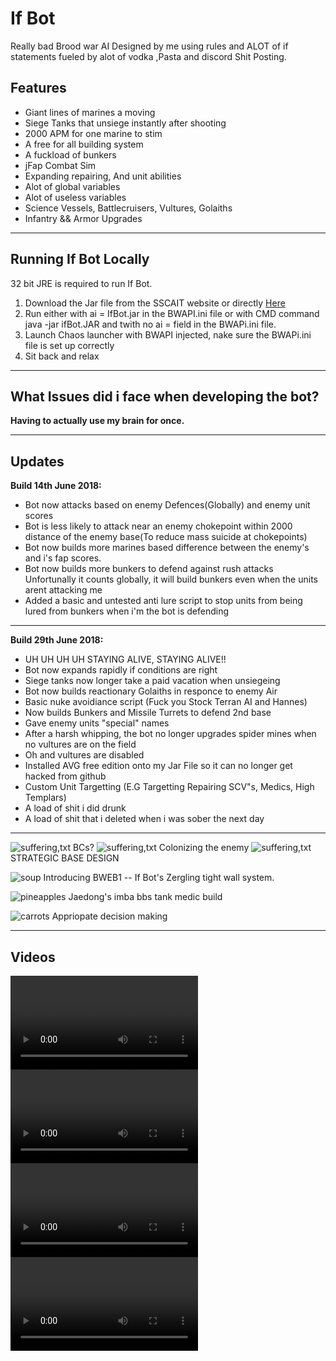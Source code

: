 
<h1>If Bot</h1>

Really bad Brood war AI Designed by me using rules and ALOT of if statements fueled by alot of vodka ,Pasta and discord Shit Posting.

<h2><b>Features</b></h2>


* Giant lines of marines a moving
* Siege Tanks that unsiege instantly after shooting
* 2000 APM for one marine to stim
* A free for all building system 
* A fuckload of bunkers
* jFap Combat Sim
* Expanding repairing, And unit abilities
* Alot of global variables
* Alot of useless variables
* Science Vessels, Battlecruisers, Vultures, Golaiths
* Infantry && Armor Upgrades

<hr />

<h2>Running If Bot Locally</h2>

32 bit JRE is required to run If Bot.

1. Download the Jar file from the SSCAIT website or directly [Here](https://sscaitournament.com/bot_binary.php?bot=If+Bot)
2. Run either with ai = IfBot.jar in the BWAPI.ini file or with CMD command java -jar ifBot.JAR and twith no ai = field in the BWAPi.ini file.
3. Launch Chaos launcher with BWAPI injected, nake sure the BWAPi.ini file is set up correctly
4. Sit back and relax

<hr />

<h2>What Issues did i face when developing the bot?</h2>
<strong>Having to actually use my brain for once.</strong>

<hr />

<h2>Updates</h2>

<b>Build 14th June 2018:</b>

* Bot now attacks based on enemy Defences(Globally) and enemy unit scores
* Bot is less likely to attack near an enemy chokepoint within 2000 distance of the enemy base(To reduce mass suicide at chokepoints)
* Bot now builds more marines based difference between the enemy's and i's fap scores.
* Bot now builds more bunkers to defend against rush attacks
Unfortunally it counts globally, it will build bunkers even when the units arent attacking me
* Added a basic and untested anti lure script to stop units from being lured from bunkers when i'm the bot is defending

<hr />

<b>Build 29th June 2018:</b>

* UH UH UH UH STAYING ALIVE, STAYING ALIVE!!
* Bot now expands rapidly if conditions are right
* Siege tanks now longer take a paid vacation when unsiegeing
* Bot now builds reactionary Golaiths in responce to enemy Air
* Basic nuke avoidiance script (Fuck you Stock Terran AI and Hannes)
* Now builds Bunkers and Missile Turrets to defend 2nd base
* Gave enemy units "special" names
* After a harsh whipping, the bot no longer upgrades spider mines when no vultures are on the field
* Oh and vultures are disabled
* Installed AVG free edition onto my Jar File so it can no longer get hacked from github
* Custom Unit Targetting (E.G Targetting Repairing SCV"s, Medics, High Templars)
* A load of shit i did drunk
* A load of shit that i deleted when i was sober the next day

<hr />



![suffering,txt](https://i.imgur.com/Xo422hY.gif)
BCs?
![suffering,txt](https://i.imgur.com/KkulnQg.gif)
Colonizing the enemy
![suffering,txt](https://i.imgur.com/LahNhaL.gif)
STRATEGIC BASE DESIGN

![soup](https://i.imgur.com/bCd8VUn.gif)
Introducing BWEB1 -- If Bot's Zergling tight wall system.

![pineapples](https://i.imgur.com/vtKL4SK.gif)
Jaedong's imba bbs tank medic build

![carrots](https://i.imgur.com/VKQCH4R.gif)
Appriopate decision making 

<hr />

<h2>Videos</h2>
<video controls="controls">
  <source type="video/mp4" src="https://github.com/impie66/If-Bot/blob/master/ai1.mp4"></source>
  <p>Your Shitty computer does not support my videos.</p>
</video>

<video controls="controls">
  <source type="video/mp4" src="https://github.com/impie66/If-Bot/blob/master/bewb.mp4"></source>
  <p>Your Shitty computer does not support my videos.</p>
</video>

<video controls="controls">
  <source type="video/mp4" src="https://github.com/impie66/If-Bot/blob/master/mycrashes.mp4"></source>
  <p>Your Shitty computer does not support my videos.</p>
</video>

<video controls="controls">
  <source type="video/mp4" src="https://github.com/impie66/If-Bot/blob/master/scv.mp4"></source>
  <p>Your Shitty computer does not support my videos.</p>
</video>



